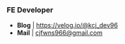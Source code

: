 ### FE Developer
- **Blog** | https://velog.io/@kcj_dev96
- **Mail** | cjfwns966@gmail.com
  






